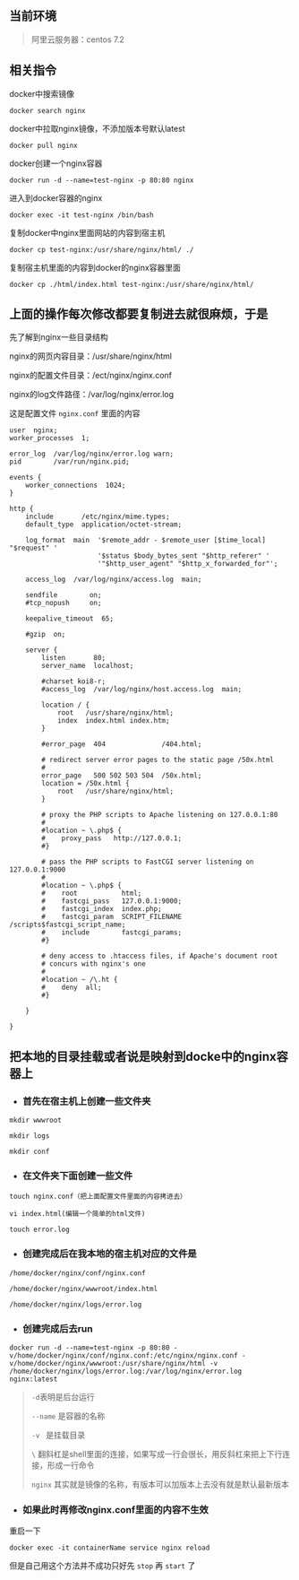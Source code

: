 
## 当前环境
> 阿里云服务器：centos 7.2


## 相关指令

docker中搜索镜像

```
docker search nginx
```

docker中拉取nginx镜像，不添加版本号默认latest

```
docker pull nginx
```

docker创建一个nginx容器

```
docker run -d --name=test-nginx -p 80:80 nginx
```

进入到docker容器的nginx

```
docker exec -it test-nginx /bin/bash
```

复制docker中nginx里面网站的内容到宿主机

```
docker cp test-nginx:/usr/share/nginx/html/ ./
```

复制宿主机里面的内容到docker的nginx容器里面

```
docker cp ./html/index.html test-nginx:/usr/share/nginx/html/
```



## 上面的操作每次修改都要复制进去就很麻烦，于是

先了解到nginx一些目录结构

nginx的网页内容目录：/usr/share/nginx/html

nginx的配置文件目录：/ect/nginx/nginx.conf

nginx的log文件路径：/var/log/nginx/error.log

这是配置文件 `nginx.conf` 里面的内容

```
user  nginx;
worker_processes  1;

error_log  /var/log/nginx/error.log warn;
pid        /var/run/nginx.pid;

events {
    worker_connections  1024;
}

http {
    include       /etc/nginx/mime.types;
    default_type  application/octet-stream;

    log_format  main  '$remote_addr - $remote_user [$time_local] "$request" '
                      '$status $body_bytes_sent "$http_referer" '
                      '"$http_user_agent" "$http_x_forwarded_for"';
    
    access_log  /var/log/nginx/access.log  main;
    
    sendfile        on;
    #tcp_nopush     on;
    
    keepalive_timeout  65;
    
    #gzip  on;
    
    server {
        listen       80;
        server_name  localhost;
    
        #charset koi8-r;
        #access_log  /var/log/nginx/host.access.log  main;
        
        location / {
            root   /usr/share/nginx/html;
            index  index.html index.htm;
        }
        
        #error_page  404              /404.html;
        
        # redirect server error pages to the static page /50x.html
        #
        error_page   500 502 503 504  /50x.html;
        location = /50x.html {
            root   /usr/share/nginx/html;
        }
        
        # proxy the PHP scripts to Apache listening on 127.0.0.1:80
        #
        #location ~ \.php$ {
        #    proxy_pass   http://127.0.0.1;
        #}
        
        # pass the PHP scripts to FastCGI server listening on 127.0.0.1:9000
        #
        #location ~ \.php$ {
        #    root           html;
        #    fastcgi_pass   127.0.0.1:9000;
        #    fastcgi_index  index.php;
        #    fastcgi_param  SCRIPT_FILENAME  /scripts$fastcgi_script_name;
        #    include        fastcgi_params;
        #}
        
        # deny access to .htaccess files, if Apache's document root
        # concurs with nginx's one
        #
        #location ~ /\.ht {
        #    deny  all;
        #}
    
    }

}
```



## 把本地的目录挂载或者说是映射到docke中的nginx容器上

- ### 首先在宿主机上创建一些文件夹

```
mkdir wwwroot

mkdir logs

mkdir conf
```

- ### 在文件夹下面创建一些文件

```
touch nginx.conf（把上面配置文件里面的内容拷进去）

vi index.html(编辑一个简单的html文件)

touch error.log
```

- ### 创建完成后在我本地的宿主机对应的文件是

```
/home/docker/nginx/conf/nginx.conf

/home/docker/nginx/wwwroot/index.html

/home/docker/nginx/logs/error.log
```

- ### 创建完成后去run

```
docker run -d --name=test-nginx -p 80:80 -v/home/docker/nginx/conf/nginx.conf:/etc/nginx/nginx.conf -v/home/docker/nginx/wwwroot:/usr/share/nginx/html -v /home/docker/nginx/logs/error.log:/var/log/nginx/error.log nginx:latest
```

> `-d`表明是后台运行
>
>`--name` 是容器的名称
>
>`-v ` 是挂载目录
>
>`\` 翻斜杠是shell里面的连接，如果写成一行会很长，用反斜杠来把上下行连接，形成一行命令
>
>`nginx` 其实就是镜像的名称，有版本可以加版本上去没有就是默认最新版本

- ### 如果此时再修改nginx.conf里面的内容不生效

重启一下

  ```
  docker exec -it containerName service nginx reload
  ```
  
但是自己用这个方法并不成功只好先 `stop` 再 `start` 了

